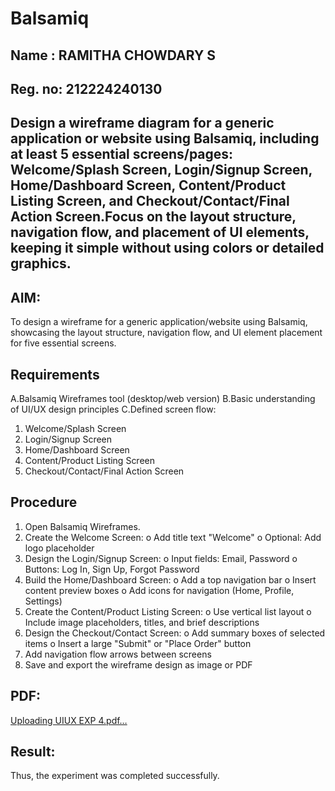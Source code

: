 # Balsamiq
## Name : RAMITHA CHOWDARY S 
## Reg. no: 212224240130
## Design a wireframe diagram for a generic application or website using Balsamiq, including at least 5 essential screens/pages: Welcome/Splash Screen, Login/Signup Screen, Home/Dashboard Screen, Content/Product Listing Screen, and Checkout/Contact/Final Action Screen.Focus on the layout structure, navigation flow, and placement of UI elements, keeping it simple without using colors or detailed graphics.
## AIM:
To design a wireframe for a generic application/website using Balsamiq, showcasing the layout structure, 
navigation flow, and UI element placement for five essential screens. 
## Requirements 
A.Balsamiq Wireframes tool (desktop/web version) 
B.Basic understanding of UI/UX design principles 
C.Defined screen flow: 
  1. Welcome/Splash Screen 
  2. Login/Signup Screen 
  3. Home/Dashboard Screen 
  4. Content/Product Listing Screen 
  5. Checkout/Contact/Final Action Screen 
## Procedure 
  1. Open Balsamiq Wireframes. 
  2. Create the Welcome Screen: 
    o Add title text "Welcome" 
    o Optional: Add logo placeholder 
  3. Design the Login/Signup Screen: 
    o Input fields: Email, Password 
    o Buttons: Log In, Sign Up, Forgot Password 
  4. Build the Home/Dashboard Screen: 
    o Add a top navigation bar 
    o Insert content preview boxes 
    o Add icons for navigation (Home, Profile, Settings) 
  5. Create the Content/Product Listing Screen: 
    o Use vertical list layout 
    o Include image placeholders, titles, and brief descriptions 
  6. Design the Checkout/Contact Screen: 
    o Add summary boxes of selected items 
    o Insert a large "Submit" or "Place Order" button 
  7. Add navigation flow arrows between screens 
  8. Save and export the wireframe design as image or PDF
## PDF:
[Uploading UIUX EXP 4.pdf…]()


## Result:
Thus, the experiment was completed successfully.

